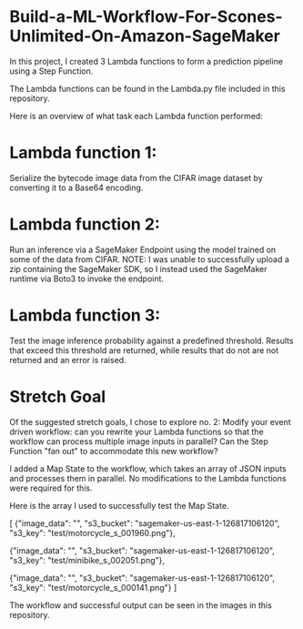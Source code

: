 # Build-a-ML-Workflow-For-Scones-Unlimited-On-Amazon-SageMaker

In this project, I created 3 Lambda functions to form a prediction pipeline using a Step Function.

The Lambda functions can be found in the Lambda.py file included in this repository. 

Here is an overview of what task each Lambda function performed:

# Lambda function 1: 
Serialize the bytecode image data from the CIFAR image dataset by converting it to a Base64 encoding. 

# Lambda function 2: 
Run an inference via a SageMaker Endpoint using the model trained on some of the data from CIFAR. 
NOTE: I was unable to successfully upload a zip containing the SageMaker SDK, so I instead used the SageMaker runtime via Boto3 to invoke the endpoint. 

# Lambda function 3: 
Test the image inference probability against a predefined threshold. Results that exceed this threshold are returned, while results that do not are not returned and an error is raised. 

# Stretch Goal

Of the suggested stretch goals, I chose to explore no. 2:
Modify your event driven workflow: can you rewrite your Lambda functions so that the workflow can process multiple image inputs in parallel? Can the Step Function "fan out" to accommodate this new workflow?

I added a Map State to the workflow, which takes an array of JSON inputs and processes them in parallel. No modifications to the Lambda functions were required for this. 

Here is the array I used to successfully test the Map State. 

[
  {"image_data": "", "s3_bucket": "sagemaker-us-east-1-126817106120", "s3_key": "test/motorcycle_s_001960.png"},
  
  {"image_data": "", "s3_bucket": "sagemaker-us-east-1-126817106120", "s3_key": "test/minibike_s_002051.png"},
  
  {"image_data": "", "s3_bucket": "sagemaker-us-east-1-126817106120", "s3_key": "test/motorcycle_s_000141.png"}
]

The workflow and successful output can be seen in the images in this repository. 
